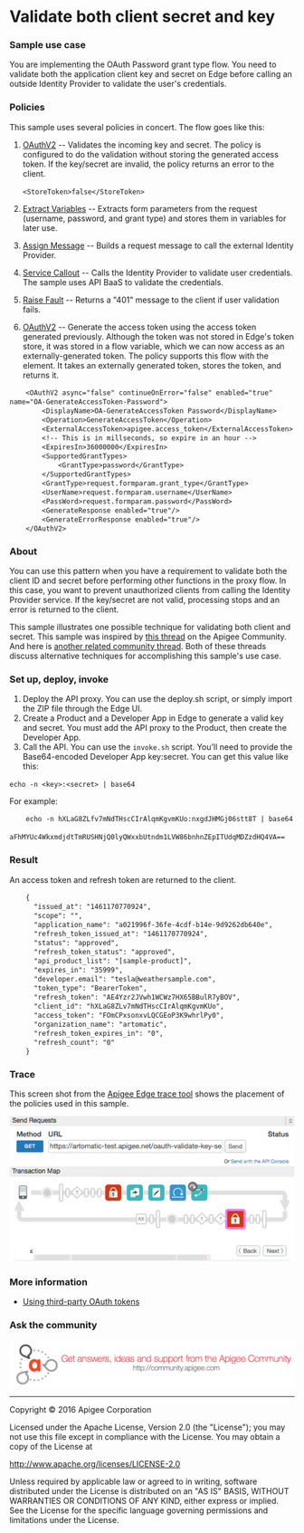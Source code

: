 # Validate both client secret and key

### Sample use case

You are implementing the OAuth Password grant type flow. You need to validate both the application client key and secret on Edge before calling an outside Identity Provider to validate the user's credentials.   

### Policies 

This sample uses several policies in concert. The flow goes like this:

1. [OAuthV2](http://docs.apigee.com/api-services/content/oauthv2-policy) -- Validates the incoming key and secret. The policy is configured to do the validation without storing the generated access token. If the key/secret are invalid, the policy returns an error to the client. 

    `<StoreToken>false</StoreToken>`

2. [Extract Variables](http://docs.apigee.com/api-services/reference/extract-variables-policy) -- Extracts form parameters from the request (username, password, and grant type) and stores them in variables for later use.
3. [Assign Message](http://docs.apigee.com/api-services/reference/assign-message-policy) -- Builds a request message to call the external Identity Provider. 
4. [Service Callout](http://docs.apigee.com/api-services/reference/service-callout-policy) -- Calls the Identity Provider to validate user credentials. The sample uses API BaaS to validate the credentials. 
5. [Raise Fault](http://docs.apigee.com/api-services/reference/raise-fault-policy) -- Returns a "401" message to the client if user validation fails.
6. [OAuthV2](http://docs.apigee.com/api-services/content/oauthv2-policy) -- Generate the access token using the access token generated previously. Although the token was not stored in Edge's token store, it was stored in a flow variable, which we can now access as an externally-generated token. The policy supports this flow with the <ExternalAccessToken> element. It takes an externally generated token, stores the token, and returns it. 

```
    <OAuthV2 async="false" continueOnError="false" enabled="true" name="OA-GenerateAccessToken-Password">
        <DisplayName>OA-GenerateAccessToken Password</DisplayName>
        <Operation>GenerateAccessToken</Operation>
        <ExternalAccessToken>apigee.access_token</ExternalAccessToken>
        <!-- This is in millseconds, so expire in an hour -->
        <ExpiresIn>36000000</ExpiresIn>
        <SupportedGrantTypes>
            <GrantType>password</GrantType>
        </SupportedGrantTypes>
        <GrantType>request.formparam.grant_type</GrantType>
        <UserName>request.formparam.username</UserName>
        <PassWord>request.formparam.password</PassWord>
        <GenerateResponse enabled="true"/>
        <GenerateErrorResponse enabled="true"/>
    </OAuthV2>
```
 

### About

You can use this pattern when you have a requirement to validate both the client ID and secret before performing other functions in the proxy flow. In this case, you want to prevent unauthorized clients from calling the Identity Provider service. If the key/secret are not valid, processing stops and an error is returned to the client.  

This sample illustrates one possible technique for validating both client and secret. This sample was inspired by [this thread](https://community.apigee.com/questions/20774/validating-both-client-id-and-secret.html) on the Apigee Community. And here is [another related community thread](https://community.apigee.com/questions/19248/can-you-validate-client-key-and-secret-without-gen.html). Both of these threads discuss alternative techniques for accomplishing this sample's use case. 

### Set up, deploy, invoke

1. Deploy the API proxy. You can use the deploy.sh script, or simply import the ZIP file through the Edge UI.
2. Create a Product and a Developer App in Edge to generate a valid key and secret. You must add the API proxy to the Product, then create the Developer App. 
3. Call the API. You can use the `invoke.sh` script. You'll need to provide the Base64-encoded Developer App key:secret. You can get this value like this:

`echo -n <key>:<secret> | base64`

For example:

```
    echo -n hXLaG8ZLfv7mNdTHscCIrAlqmKgvmKUo:nxgdJHMGj06stt8T | base64
    aFhMYUc4WkxmdjdtTmRUSHNjQ0lyQWxxbUtndm1LVW86bnhnZEpITUdqMDZzdHQ4VA==
```


### Result

An access token and refresh token are returned to the client. 

```
    {
      "issued_at": "1461170770924",
      "scope": "",
      "application_name": "a021996f-36fe-4cdf-b14e-9d9262db640e",
      "refresh_token_issued_at": "1461170770924",
      "status": "approved",
      "refresh_token_status": "approved",
      "api_product_list": "[sample-product]",
      "expires_in": "35999",
      "developer.email": "tesla@weathersample.com",
      "token_type": "BearerToken",
      "refresh_token": "AE4Yzr2JVwh1WCWz7HX65BBulR7yBOV",
      "client_id": "hXLaG8ZLv7mNdTHscCIrAlqmKgvmKUo",
      "access_token": "FOmCPxsonxvLQCGEoP3K9whrlPy0",
      "organization_name": "artomatic",
      "refresh_token_expires_in": "0",
      "refresh_count": "0"
    }
```

### Trace

This screen shot from the [Apigee Edge trace tool](http://apigee.com/docs/api-services/content/using-trace-tool-0) shows the placement of the policies used in this sample. 

![alt text](../images/oauth-validate-key-secret.png)

### More information

* [Using third-party OAuth tokens](http://docs.apigee.com/api-services/content/use-third-party-oauth-system)


### Ask the community

[![alt text](../../images/apigee-community.png "Apigee Community is a great place to ask questions and find answers about developing API proxies. ")](https://community.apigee.com?via=github)

---

Copyright © 2016 Apigee Corporation

Licensed under the Apache License, Version 2.0 (the "License"); you may not use
this file except in compliance with the License. You may obtain a copy
of the License at

http://www.apache.org/licenses/LICENSE-2.0

Unless required by applicable law or agreed to in writing, software
distributed under the License is distributed on an "AS IS" BASIS,
WITHOUT WARRANTIES OR CONDITIONS OF ANY KIND, either express or implied.
See the License for the specific language governing permissions and
limitations under the License.
